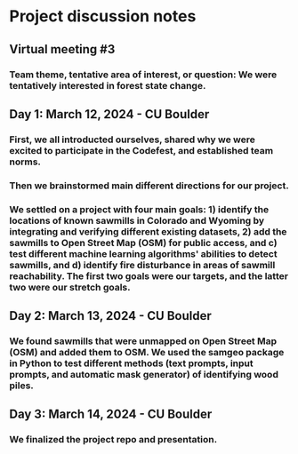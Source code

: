 # Project discussion notes

## Virtual meeting #3

### Team theme, tentative area of interest, or question: We were tentatively interested in forest state change.

## Day 1: March 12, 2024 - CU Boulder

### First, we all introducted ourselves, shared why we were excited to participate in the Codefest, and established team norms. 
### Then we brainstormed main different directions for our project. 
### We settled on a project with four main goals: 1) identify the locations of known sawmills in Colorado and Wyoming by integrating and verifying different existing datasets, 2) add the sawmills to Open Street Map (OSM) for public access, and c) test different machine learning algorithms' abilities to detect sawmills, and d) identify fire disturbance in areas of sawmill reachability. The first two goals were our targets, and the latter two were our stretch goals.

## Day 2: March 13, 2024 - CU Boulder

### We found sawmills that were unmapped on Open Street Map (OSM) and added them to OSM. We used the samgeo package in Python to test different methods (text prompts, input prompts, and automatic mask generator) of identifying wood piles. 

## Day 3: March 14, 2024 - CU Boulder

### We finalized the project repo and presentation. 
